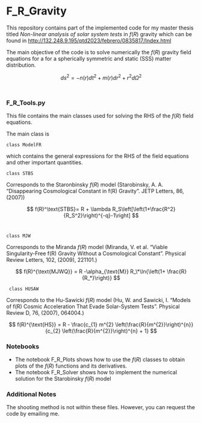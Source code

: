 # F_R_Gravity

This repository contains part of the implemented code for my master thesis titled *Non-linear analysis of solar system tests* in $f(R)$ gravity which can be found in  http://132.248.9.195/ptd2023/febrero/0835817/Index.html

The main objective of the code is to solve numerically the $f(R)$ gravity field equations for a 
for a spherically symmetric and static (SSS) matter distribution.

$$
ds^2 =-n(r)dt^2+m(r)dr^2+  r^2 d\Omega^2
$$
<br/>

### F_R_Tools.py
   This file contains the main classes used for solving the RHS of the $f(R)$ field equations. 

The main class is 
   ```
   class ModelFR
   ```
which contains the general expressions for the RHS of the field equations and other important quantities. 

   ```
   class STBS
   ```
Corresponds to the Staronbinsky $f(R)$ model (Starobinsky, A. A. “Disappearing Cosmological Constant in f(R) Gravity”. JETP Letters, 86, (2007))

$$
f(R)^\text{STBS}= R + \lambda R_S\left[\left(1+\frac{R^2}{R_S^2}\right)^{-q}-1\right]
$$
<br/>


   ```
   class MJW
   ```
Corresponds to the Miranda $f(R)$ model (Miranda, V. et al. “Viable Singularity-Free f(R) Gravity Without a Cosmological Constant”. Physical Review Letters, 102, (2009), 221101.)

$$
f(R)^{\text{MJWQ}} = R -\alpha_{\text{M}} R_\*\ln{\left(1+ \frac{R}{R_*}\right)}
$$

  ```
   class HUSAW
   ```
Corresponds to the Hu-Sawicki $f(R)$ model (Hu, W. and Sawicki, I. “Models of f(R) Cosmic Acceleration That Evade Solar-System Tests”. Physical Review D, 76, (2007), 064004.)

$$
f(R)^{\text{HS}} =     R - \frac{c_{1} m^{2} \left(\frac{R}{m^{2}}\right)^{n}}{c_{2} \left(\frac{R}{m^{2}}\right)^{n} + 1} 
$$


### Notebooks
* The notebook F_R_Plots shows how to use the $f(R)$ classes to obtain plots of the $f(R)$ functions and its derivatives. 
* The notebook F_R_Solver shows how to implement the numerical solution for the Starobinsky $f(R)$ model

### Additional Notes
The shooting method is not within these files. However, you can request the code by emailing me.



<br/>



